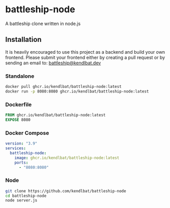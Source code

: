 # battleship-node
A battleship clone written in node.js

## Installation
It is heavily encouraged to use this project as a backend and build your own frontend.
Please submit your frontend either by creating a pull request or by sending an email to: [battleship@kendlbat.dev](mailto:battleship@kendlbat.dev)

### Standalone
```bash
docker pull ghcr.io/kendlbat/battleship-node:latest
docker run -p 8080:8080 ghcr.io/kendlbat/battleship-node:latest
```

### Dockerfile
```dockerfile
FROM ghcr.io/kendlbat/battleship-node:latest
EXPOSE 8080
```

### Docker Compose
```yaml
version: "3.9"
services:
  battleship-node:
    image: ghcr.io/kendlbat/battleship-node:latest
    ports:
      - "8080:8080" 
```

### Node
```bash
git clone https://github.com/kendlbat/battleship-node
cd battleship-node
node server.js
```